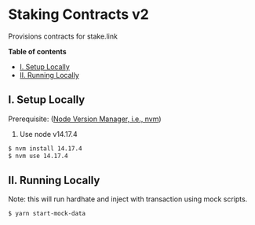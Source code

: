 # Staking Contracts v2

Provisions contracts for stake.link

**Table of contents**

- [I. Setup Locally](#I.-Setup-Locally)
- [II. Running Locally](#II.-Running-Locally)

## I. Setup Locally

Prerequisite: ([Node Version Manager, i.e., nvm](https://github.com/nvm-sh/nvm#installing-and-updating))

1. Use node v14.17.4

```bash
$ nvm install 14.17.4
$ nvm use 14.17.4
```

## II. Running Locally

Note: this will run hardhate and inject with transaction using mock scripts.


```bash
$ yarn start-mock-data
```
